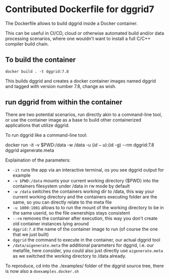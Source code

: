 # Contributed Dockerfile for dggrid7

The Dockerfile allows to build dggrid inside a Docker container.

This can be useful in CI/CD, cloud or otherwise automated build and/or data processing scenarios, where one wouldn't want to install
a full C/C++ compiler build chain. 

## To build the container

`docker build . -t dggrid:7.8`

This builds dggrid and creates a docker container images named dggrid and tagged with version number 7.8, change as wish.

## run dggrid from within the container

There are two potential scenarios, run directly akin to a command-line tool, or use the container image as a base to build
other containerized applications that utilize dggrid.

To run dggrid like a command-line tool:

docker run -it -v $PWD:/data -w /data -u $(id -u):$(id -g) --rm dggrid:7.8 dggrid aigenerate.meta

Explaination of the parameters:

- `-it` runs the app via an interactive terminal, os you see dggrid output for example
- `-v $PWD:/data` mounts your current working directory ($PWD) into the containers filesystem under /data in rw mode by default
- `-w /data` switches the containers working dir to /data, this way your current working directory and the containers executing folder are the same, so you can directly relate to the meta file
- `-u 1000:1001` allows to to run the mount of the working directory to be in the same userid, so the file ownerships stays consistent
- `--rm` removes the container after execution, this way you don't create old container instances lying around
- `dggrid:7.8` the name of the container image to run (of course the one that we just built)
- `dggrid` the command to execute in the container, our actual dggrid tool
- `/data/aigenerate.meta` the additional parameters for dggrid, i.e. our metafile, here consider, you could also just directly use `aigenerate.meta` as we switched the working directory to /data already.

To reproduce, cd into the ./examples/ folder of the dggrid source tree, there is now also a `doexamples.docker.sh`

